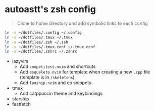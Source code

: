 # autoastt's zsh config

> Clone to home directory and add symbolic links to each config

```bash
ln -s ~/dotfiles/.config ~/.config
ln -s ~/dotfiles/.tmux ~/.tmux
ln -s ~/dotfiles/.zsh ~/.zsh
ln -s ~/dotfiles/.tmux.conf ~/.tmux.conf
ln -s ~/dotfiles/.zshrc ~/.zshrc
```

* lazyvim
  * Add `competitest.nvim` and shortcuts
  * Add `esqueleto.nvim` for template when creating a new `.cpp` file (template is in `/skeletons`)
  * Add `luasnip.nvim` and cp snippets
* tmux
  * Add catppuccin theme and keybindings
* starship
* fastfetch
